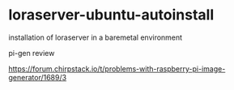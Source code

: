 # loraserver-ubuntu-autoinstall
installation of loraserver in a baremetal environment 

pi-gen review 


https://forum.chirpstack.io/t/problems-with-raspberry-pi-image-generator/1689/3
